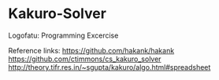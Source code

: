# Kakuro-Solver
Logofatu: Programming Excercise

Reference links:
https://github.com/hakank/hakank
https://github.com/ctimmons/cs_kakuro_solver
http://theory.tifr.res.in/~sgupta/kakuro/algo.html#spreadsheet
